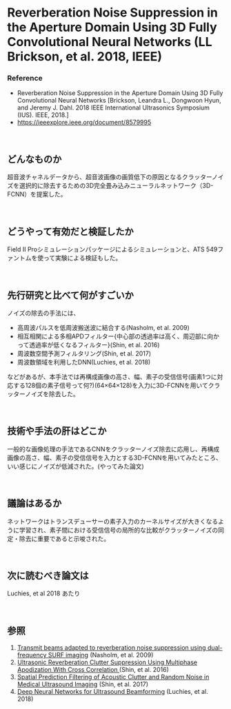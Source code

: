 # Reverberation Noise Suppression in the Aperture Domain Using 3D Fully Convolutional Neural Networks (LL Brickson, et al. 2018, IEEE)
### Reference
- Reverberation Noise Suppression in the Aperture Domain Using 3D Fully Convolutional Neural Networks [Brickson, Leandra L., Dongwoon Hyun, and Jeremy J. Dahl. 2018 IEEE International Ultrasonics Symposium (IUS). IEEE, 2018.]
- https://ieeexplore.ieee.org/document/8579995

<br />

## どんなものか
超音波チャネルデータから、超音波画像の画質低下の原因となるクラッターノイズを選択的に除去するための3D完全畳み込みニューラルネットワーク（3D-FCNN）を提案した。

<br />

## どうやって有効だと検証したか
Field II Proシミュレーションパッケージによるシミュレーションと、ATS 549ファントムを使って実験による検証もした。

<br />

## 先行研究と比べて何がすごいか
ノイズの除去の手法には、

- 高周波パルスを低周波搬送波に結合する(Nasholm, et al. 2009)
- 相互相関による多相APDフィルター{中心部の透過率は高く、周辺部に向かって透過率が低くなるフィルター}(Shin, et al. 2016)
- 周波数空間予測フィルタリング(Shin, et al. 2017)
- 周波数領域を利用したDNN(Luchies, et al. 2018)

などがあるが、本手法では再構成画像の高さ、幅、素子の受信信号(画素1つに対応する128個の素子信号って何?)(64×64×128)を入力に3D-FCNNを用いてクラッターノイズを除去した。

<br />

## 技術や手法の肝はどこか
一般的な画像処理の手法であるCNNをクラッターノイズ除去に応用し、再構成画像の高さ、幅、素子の受信信号を入力とする3D-FCNNを用いてみたところ、いい感じにノイズが低減された。(やってみた論文)

<br />

## 議論はあるか
ネットワークはトランスデューサーの素子入力のカーネルサイズが大きくなるように学習され、素子間における受信信号の局所的な比較がクラッターノイズの同定・除去に重要であると示唆された。

<br />

## 次に読むべき論文は
Luchies, et al 2018 あたり

<br />

## 参照
1. [Transmit beams adapted to reverberation noise suppression using dual-frequency SURF imaging](https://ieeexplore.ieee.org/document/5306759) (Nasholm, et al. 2009)
2. [Ultrasonic Reverberation Clutter Suppression Using Multiphase Apodization With Cross Correlation ](https://ieeexplore.ieee.org/document/7529167) (Shin, et al. 2016)
3. [Spatial Prediction Filtering of Acoustic Clutter and Random Noise in Medical Ultrasound Imaging](https://ieeexplore.ieee.org/document/7570215) (Shin, et al. 2017)
4. [Deep Neural Networks for Ultrasound Beamforming](https://ieeexplore.ieee.org/document/8092159) (Luchies, et al. 2018)
